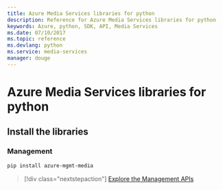 ```yaml
---
title: Azure Media Services libraries for python
description: Reference for Azure Media Services libraries for python
keywords: Azure, python, SDK, API, Media Services
ms.date: 07/10/2017
ms.topic: reference
ms.devlang: python
ms.service: media-services
manager: douge
---
```

# Azure Media Services libraries for python

## Install the libraries


### Management

```bash
pip install azure-mgmt-media
```
> [!div class="nextstepaction"]
> [Explore the Management APIs](/python/api/overview/azure/mediaservices/management)

